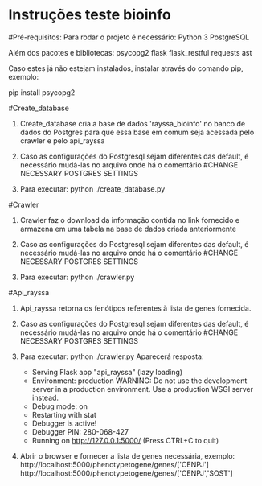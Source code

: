 # Instruções teste bioinfo
#Pré-requisitos:
Para rodar o projeto é necessário:
  Python 3
  PostgreSQL
  
Além dos pacotes e bibliotecas:
  psycopg2
  flask
  flask_restful
  requests
  ast
  
Caso estes já não estejam instalados, instalar através do comando pip, exemplo:

  pip install psycopg2
  
#Create_database
1) Create_database cria a base de dados 'rayssa_bioinfo' no banco de dados do Postgres para que essa base em comum seja acessada pelo crawler e pelo api_rayssa

2) Caso as configurações do Postgresql sejam diferentes das default, é necessário mudá-las no arquivo onde há o comentário #CHANGE NECESSARY POSTGRES SETTINGS

3) Para executar: python ./create_database.py

#Crawler
1) Crawler faz o download da informação contida no link fornecido e armazena em uma tabela na base de dados criada anteriormente

2) Caso as configurações do Postgresql sejam diferentes das default, é necessário mudá-las no arquivo onde há o comentário #CHANGE NECESSARY POSTGRES SETTINGS

3) Para executar: python ./crawler.py

#Api_rayssa
1) Api_rayssa retorna os fenótipos referentes à lista de genes fornecida.

2) Caso as configurações do Postgresql sejam diferentes das default, é necessário mudá-las no arquivo onde há o comentário #CHANGE NECESSARY POSTGRES SETTINGS

3) Para executar: python ./crawler.py
  Aparecerá resposta:
    * Serving Flask app "api_rayssa" (lazy loading)
    * Environment: production
     WARNING: Do not use the development server in a production environment.
     Use a production WSGI server instead.
    * Debug mode: on
    * Restarting with stat
    * Debugger is active!
    * Debugger PIN: 280-068-427
    * Running on http://127.0.0.1:5000/ (Press CTRL+C to quit)
    
 4) Abrir o browser e fornecer a lista de genes necessária, exemplo:
    http://localhost:5000/phenotypetogene/genes/['CENPJ']
    http://localhost:5000/phenotypetogene/genes/['CENPJ','SOST']



  
